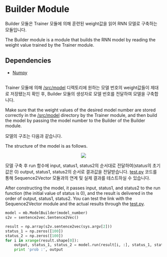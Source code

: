 Builder Module
===============================================================================

Builder 모듈은 Trainer 모듈에 의해 훈련된 weight값을 읽어 RNN 모델로 구축하는 모듈입니다. </br>

The Builder module is a module that builds the RNN model by reading the weight value trained by the Trainer module. </br>

## Dependencies
- [Numpy](http://www.numpy.org/)


##
Trainer 모듈에 의해 [/src/model](https://github.com/CNUPiedPiper/HARU/tree/master/src/model) 디렉토리에 원하는 모델 번호의 weight값들이 제대로 저장됐는지 확인 후, Builder 모듈의 생성자로 모델 번호를 전달하여 모델을 구축합니다.</br>

Make sure that the weight values of the desired model number are stored correctly in the [/src/model](https://github.com/CNUPiedPiper/HARU/tree/master/src/model) directory by the Trainer module, and then build the model by passing the model number to the Builder of the Builder module.

모델의 구조는 다음과 같습니다.</br>

The structure of the model is as follows.
<p align="center">
  <img src="https://github.com/CNUPiedPiper/HARU/blob/master/src/builder/RNN%20model.png?raw=true">
</p>

모델 구축 후 run 함수에 input, status1, status2의 순서대로 전달하여(status의 초기값은 0) output, status1, status2의 순서로 결과값을 전달받습니다. [test.py](https://github.com/CNUPiedPiper/HARU/blob/master/src/builder/test.py) 코드를 통해 Sequence2Vector 모듈과의 연계 및 실제 결과를 테스트하실 수 있습니다. </br>

After constructing the model, it passes input, status1, and status2 to the run function (the initial value of status is 0), and the result is delivered in the order of output, status1, status2. You can test the link with the Sequence2Vector module and the actual results through the [test.py](https://github.com/CNUPiedPiper/HARU/blob/master/src/builder/test.py).


``` python
model = mb.ModelBuilder(model_number)
s2v = sentence2vec.Sentence2Vec()

result = np.array(s2v.sentence2vec(sys.argv[2]))
status_1 = np.zeros([100])
status_2 = np.zeros([100])
for i in xrange(result.shape[0]):
    output, status_1, status_2 = model.run(result[i, :], status_1, status_2)
    print 'prob :', output
```
